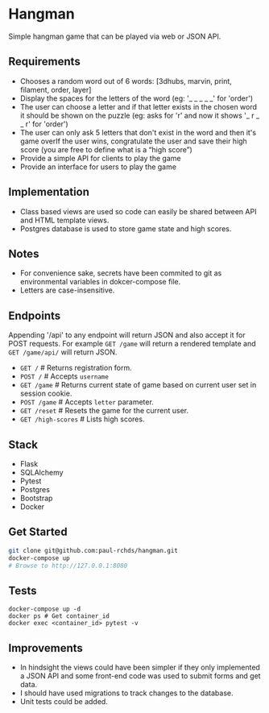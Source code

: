 # Hangman

Simple hangman game that can be played via web or JSON API.


## Requirements

* Chooses a random word out of 6 words: [3dhubs, marvin, print, filament, order, layer]
* Display the spaces for the letters of the word (eg: '_ _ _ _ _' for 'order')
* The user can choose a letter and if that letter exists in the chosen word it should be
shown on the puzzle (eg: asks for 'r' and now it shows '_ r _ _ r' for 'order')
* The user can only ask 5 letters that don't exist in the word and then it's game overIf the
user wins, congratulate the user and save their high score (you are free to define what is
a “high score”)
* Provide a simple API for clients to play the game
* Provide an interface for users to play the game


## Implementation
* Class based views are used so code can easily be shared between API and HTML template views.
* Postgres database is used to store game state and high scores.


## Notes
* For convenience sake, secrets have been commited to git as environmental variables in dokcer-compose file. 
* Letters are case-insensitive.

## Endpoints
Appending '/api' to any endpoint will return JSON and also accept it for POST requests. For example `GET /game` will return
a rendered template and `GET /game/api/` will return JSON. 


* `GET /`               # Returns registration form.
* `POST /`              # Accepts `username` 
* `GET /game`           # Returns current state of game based on current user set in session cookie.
* `POST /game`          # Accepts `letter` parameter.
* `GET /reset`          # Resets the game for the current user.
* `GET /high-scores`    # Lists high scores.


## Stack
* Flask
* SQLAlchemy
* Pytest
* Postgres
* Bootstrap
* Docker


## Get Started
```bash
git clone git@github.com:paul-rchds/hangman.git
docker-compose up
# Browse to http://127.0.0.1:8080
```


## Tests
```
docker-compose up -d
docker ps # Get container_id
docker exec <container_id> pytest -v
```


## Improvements
* In hindsight the views could have been simpler if they only implemented a JSON API and some front-end code 
was used to submit forms and get data.
* I should have used migrations to track changes to the database.
* Unit tests could be added.
